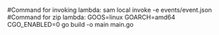 #Command for invoking lambda: sam local invoke -e events/event.json
#Command for zip lambda: GOOS=linux GOARCH=amd64 CGO_ENABLED=0 go build -o main main.go
